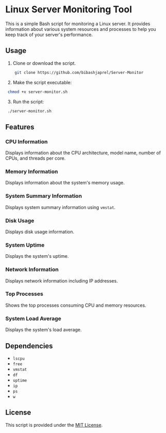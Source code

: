 # Linux Server Monitoring Tool

This is a simple Bash script for monitoring a Linux server. It provides information about various system resources and processes to help you keep track of your server's performance.

## Usage

1. Clone or download the script.
```bash
    git clone https://github.com/bibashjaprel/Server-Monitor
```
2. Make the script executable:
 ```bash
  chmod +x server-monitor.sh
 ```
3. Run the script:
 ```bash
  ./server-monitor.sh
  ```

## Features

### CPU Information
Displays information about the CPU architecture, model name, number of CPUs, and threads per core.

### Memory Information
Displays information about the system's memory usage.

### System Summary Information
Displays system summary information using `vmstat`.

### Disk Usage
Displays disk usage information.

### System Uptime
Displays the system's uptime.

### Network Information
Displays network information including IP addresses.

### Top Processes
Shows the top processes consuming CPU and memory resources.

### System Load Average
Displays the system's load average.

## Dependencies
- `lscpu`
- `free`
- `vmstat`
- `df`
- `uptime`
- `ip`
- `ps`
- `w`

## License
This script is provided under the [MIT License](LICENSE).


